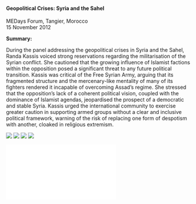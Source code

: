 <h4>Geopolitical Crises: Syria and the Sahel</h4>

MEDays Forum, Tangier, Morocco  
15 November 2012
	
<b>Summary:</b>	

During the panel addressing the geopolitical crises in Syria and the Sahel, Randa Kassis voiced strong reservations regarding the militarisation of the Syrian conflict. She cautioned that the growing influence of Islamist factions within the opposition posed a significant threat to any future political transition. Kassis was critical of the Free Syrian Army, arguing that its fragmented structure and the mercenary-like mentality of many of its fighters rendered it incapable of overcoming Assad’s regime. She stressed that the opposition’s lack of a coherent political vision, coupled with the dominance of Islamist agendas, jeopardised the prospect of a democratic and stable Syria. Kassis urged the international community to exercise greater caution in supporting armed groups without a clear and inclusive political framework, warning of the risk of replacing one form of despotism with another, cloaked in religious extremism.

![](146.jpg)
![](147.jpg)
![](148.jpg)
![](149.jpg)

![](150.pdf)
<p></p>
